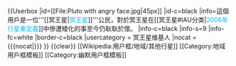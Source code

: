 {{Userbox
  |id=[[File:Pluto with angry face.jpg|45px]]
  |id-c=black
  |info=這個用戶是一位'''[[冥王星|<span style="color:#00BBFF">冥王星</span>]]'''公民，對於冥王星在[[冥王星#IAU分类|<span style="color:#00BBFF">2006年行星重定義</span>]]中慘遭矮化的事至今仍耿耿於懷。
  |info-c=black
  |info-s=9
  |info-fc=white
  |border-c=black
  |usercategory = 冥王星维基人
  |nocat = {{{nocat|}}}
}}<noinclude>
{{clear}}
[[Wikipedia:用户框/地域/其他行星]]
[[Category:地域用戶框模板]]
[[Category:幽默用户框模板]]
</noinclude>